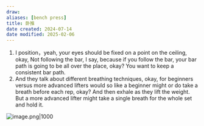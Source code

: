 ```yaml
---
draw:
aliases: [bench press]
title: 卧推
date created: 2024-07-14
date modified: 2025-02-06
---
```

1. I position，yeah, your eyes should be fixed on a point on the ceiling, okay, Not following the bar, I say, because if you follow the bar, your bar path is going to be all over the place, okay? You want to keep a consistent bar path.
2. And they talk about different breathing techniques, okay, for beginners versus more advanced lifters would so like a beginner might or do take a breath before each rep, okay? And then exhale as they lift the weight. But a more advanced lifter might take a single breath for the whole set and hold it.

![image.png|1000](https://imagehosting4picgo.oss-cn-beijing.aliyuncs.com/imagehosting/fix-dir%2Fpicgo%2Fpicgo-clipboard-images%2F2024%2F07%2F14%2F18-14-41-805bea10096854f1423529c4ba65e1b5-20240714181440-084cfc.png)
